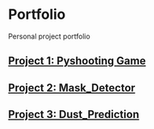 # Portfolio
Personal project portfolio

## [Project 1: Pyshooting Game](https://github.com/heyheynew/PyShooting)


## [Project 2: Mask_Detector](https://github.com/heyheynew/Mask_Detector/nomask_detector.ipynb)


## [Project 3: Dust_Prediction](https://github.com/heyheynew/Dust_Prediction.git)
